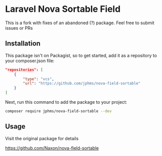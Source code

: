 # Laravel Nova Sortable Field
This is a fork with fixes of an abandoned (?) package.
Feel free to submit issues or PRs

## Installation

This package isn't on Packagist, so to get started, add it as a repository to your composer.json file:
```json
"repositories": [
    {
        "type": "vcs",
        "url": "https://github.com/jphms/nova-field-sortable"
    }
]
```
Next, run this command to add the package to your project:

```bash
composer require jphms/nova-field-sortable --dev
```

## Usage

Visit the original package for details

https://github.com/Naxon/nova-field-sortable
